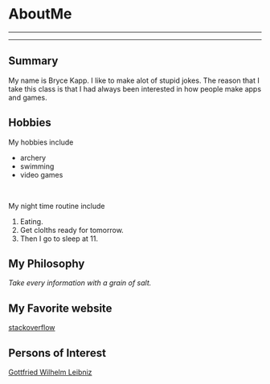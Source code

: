 # AboutMe
---
---
## Summary
My name is Bryce Kapp. I like to make alot of stupid jokes. The reason that I take this class is that I had always been interested in how people make apps and games.

[1]: https://en.wikipedia.org/wiki/Gottfried_Wilhelm_Leibniz

Hobbies
-
My hobbies include
- archery
- swimming
- video games

<img src="file path" height="000px" width="000px">
<img src="file path" height="000px" width="000px">

My night time routine include
1. Eating.
2. Get clolths ready for tomorrow.
3. Then I go to sleep at 11.

## My Philosophy
*Take every information with a grain of salt.*

## My Favorite website
[stackoverflow](https://stackoverflow.com/)

## Persons of Interest
[Gottfried Wilhelm Leibniz][1]<br>
